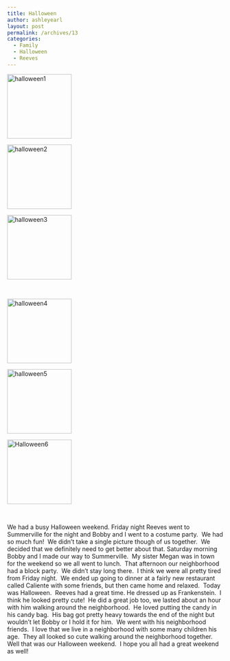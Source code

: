 ```yaml
---
title: Halloween
author: ashleyearl
layout: post
permalink: /archives/13
categories:
  - Family
  - Halloween
  - Reeves
---
```

<div id='gallery-1' class='gallery galleryid-13 gallery-columns-3 gallery-size-thumbnail'>
  <dl class='gallery-item'>
    <dt class='gallery-icon portrait'>
      <a href='http://bobbyearl.com/ashley/archives/13/halloween1'><img width="150" height="150" src="http://bobbyearl.com/ashley/wp-content/uploads/2010/11/halloween1-150x150.jpg" class="attachment-thumbnail" alt="halloween1" /></a>
    </dt>
  </dl>
  
  <dl class='gallery-item'>
    <dt class='gallery-icon landscape'>
      <a href='http://bobbyearl.com/ashley/archives/13/halloween2'><img width="150" height="150" src="http://bobbyearl.com/ashley/wp-content/uploads/2010/11/halloween2-150x150.jpg" class="attachment-thumbnail" alt="halloween2" /></a>
    </dt>
  </dl>
  
  <dl class='gallery-item'>
    <dt class='gallery-icon portrait'>
      <a href='http://bobbyearl.com/ashley/archives/13/halloween3'><img width="150" height="150" src="http://bobbyearl.com/ashley/wp-content/uploads/2010/11/halloween3-150x150.jpg" class="attachment-thumbnail" alt="halloween3" /></a>
    </dt>
  </dl>
  
  <br style="clear: both" />
  
  <dl class='gallery-item'>
    <dt class='gallery-icon portrait'>
      <a href='http://bobbyearl.com/ashley/archives/13/halloween4'><img width="150" height="150" src="http://bobbyearl.com/ashley/wp-content/uploads/2010/11/halloween4-150x150.jpg" class="attachment-thumbnail" alt="halloween4" /></a>
    </dt>
  </dl>
  
  <dl class='gallery-item'>
    <dt class='gallery-icon portrait'>
      <a href='http://bobbyearl.com/ashley/archives/13/halloween5'><img width="150" height="150" src="http://bobbyearl.com/ashley/wp-content/uploads/2010/11/halloween5-150x150.jpg" class="attachment-thumbnail" alt="halloween5" /></a>
    </dt>
  </dl>
  
  <dl class='gallery-item'>
    <dt class='gallery-icon portrait'>
      <a href='http://bobbyearl.com/ashley/archives/13/halloween6'><img width="150" height="150" src="http://bobbyearl.com/ashley/wp-content/uploads/2010/11/halloween6-150x150.jpg" class="attachment-thumbnail" alt="Halloween6" /></a>
    </dt>
  </dl>
  
  <br style="clear: both" />
</div>

We had a busy Halloween weekend. Friday night Reeves went to Summerville for the night and Bobby and I went to a costume party.  We had so much fun!  We didn&#8217;t take a single picture though of us together.  We decided that we definitely need to get better about that. Saturday morning Bobby and I made our way to Summerville.  My sister Megan was in town for the weekend so we all went to lunch.  That afternoon our neighborhood had a block party.  We didn&#8217;t stay long there.  I think we were all pretty tired from Friday night.  We ended up going to dinner at a fairly new restaurant called Caliente with some friends, but then came home and relaxed.  Today was Halloween.  Reeves had a great time. He dressed up as Frankenstein.  I think he looked pretty cute!  He did a great job too, we lasted about an hour with him walking around the neighborhood.  He loved putting the candy in his candy bag.  His bag got pretty heavy towards the end of the night but wouldn&#8217;t let Bobby or I hold it for him.  We went with his neighborhood friends.  I love that we live in a neighborhood with some many children his age.  They all looked so cute walking around the neighborhood together.  Well that was our Halloween weekend.  I hope you all had a great weekend as well!